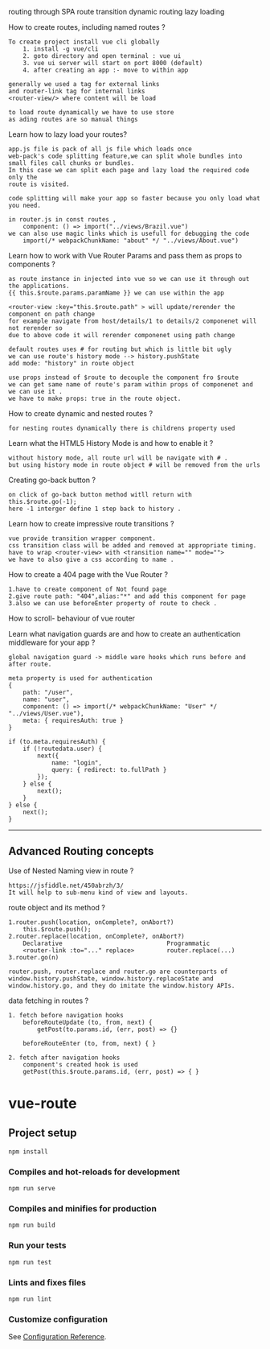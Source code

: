 routing through SPA
route transition
dynamic routing
lazy loading

How to create routes, including named routes ?

    To create project install vue cli globally
        1. install -g vue/cli
        2. goto directory and open terminal : vue ui
        3. vue ui server will start on port 8000 (default)
        4. after creating an app :- move to within app 

    generally we used a tag for external links
    and router-link tag for internal links
    <router-view/> where content will be load

    to load route dynamically we have to use store
    as ading routes are so manual things



Learn how to lazy load your routes? 

    app.js file is pack of all js file which loads once 
    web-pack's code splitting feature,we can split whole bundles into 
    small files call chunks or bundles.
    In this case we can split each page and lazy load the required code only the 
    route is visited.

    code splitting will make your app so faster because you only load what you need.

    in router.js in const routes ,
        component: () => import("../views/Brazil.vue")
    we can also use magic links which is usefull for debugging the code
        import(/* webpackChunkName: "about" */ "../views/About.vue") 


Learn how to work with Vue Router Params and pass them as props to components ?

    as route instance in injected into vue so we can use it through out the applications.
    {{ this.$route.params.paramName }} we can use within the app

    <router-view :key="this.$route.path" > will update/rerender the component on path change 
    for example navigate from host/details/1 to details/2 componenet will not rerender so 
    due to above code it will rerender componenet using path change

    default routes uses # for routing but which is little bit ugly
    we can use route's history mode --> history.pushState
    add mode: "history" in route object 

    use props instead of $route to decouple the component fro $route
    we can get same name of route's param within props of componenet and we can use it .
    we have to make props: true in the route object.

How to create dynamic and nested routes ?

    for nesting routes dynamically there is childrens property used 

Learn what the HTML5 History Mode is and how to enable it ?
    
    without history mode, all route url will be navigate with # .
    but using history mode in route object # will be removed from the urls

Creating go-back button ?
    
    on click of go-back button method witll return with this.$route.go(-1);
    here -1 interger define 1 step back to history . 

Learn how to create impressive route transitions ?
    
    vue provide transition wrapper component.
    css transition class will be added and removed at appropriate timing.
    have to wrap <router-view> with <transition name="" mode="">
    we have to also give a css according to name .

How to create a 404 page with the Vue Router ?
    
    1.have to create component of Not found page
    2.give route path: "404",alias:"*" and add this component for page
    3.also we can use beforeEnter property of route to check .

How to scroll- behaviour of vue router 


Learn what navigation guards are and how to create an authentication middleware for your app ?
    
    global navigation guard -> middle ware hooks which runs before and after route.
    
    meta property is used for authentication
    {   
        path: "/user",
        name: "user",
        component: () => import(/* webpackChunkName: "User" */ "../views/User.vue"),
        meta: { requiresAuth: true }
    }

    if (to.meta.requiresAuth) {
        if (!routedata.user) {
            next({
                name: "login",
                query: { redirect: to.fullPath }
            });
        } else {
            next();
        }
    } else {
        next();
    }
    
---------------------------------------------------------------------------------------------------------------------------
Advanced Routing concepts
---------------------------------------------------------------------------------------------------------------------------

Use of Nested Naming view in route ?

    https://jsfiddle.net/450abrzh/3/
    It will help to sub-menu kind of view and layouts.
    
 route object and its method ?
    
    1.router.push(location, onComplete?, onAbort?)
        this.$route.push();
    2.router.replace(location, onComplete?, onAbort?)
        Declarative	                            Programmatic
        <router-link :to="..." replace>	        router.replace(...)
    3.router.go(n)
    
    router.push, router.replace and router.go are counterparts of window.history.pushState, window.history.replaceState and     window.history.go, and they do imitate the window.history APIs.

    
 data fetching in routes ?
 
    1. fetch before navigation hooks
        beforeRouteUpdate (to, from, next) {
            getPost(to.params.id, (err, post) => {}
        
        beforeRouteEnter (to, from, next) { }
        
    2. fetch after navigation hooks
        component's created hook is used
        getPost(this.$route.params.id, (err, post) => { } 
        

# vue-route

## Project setup
```
npm install
```

### Compiles and hot-reloads for development
```
npm run serve
```

### Compiles and minifies for production
```
npm run build
```

### Run your tests
```
npm run test
```

### Lints and fixes files
```
npm run lint
```

### Customize configuration
See [Configuration Reference](https://cli.vuejs.org/config/).
